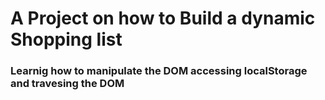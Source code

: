 # A Project on how to Build a dynamic Shopping list 

### Learnig how to manipulate the DOM accessing localStorage and travesing the DOM 